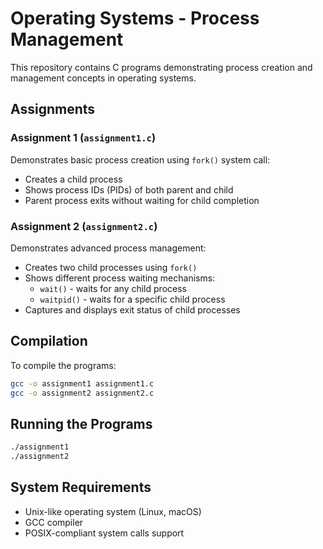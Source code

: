 # Operating Systems - Process Management

This repository contains C programs demonstrating process creation and management concepts in operating systems.

## Assignments

### Assignment 1 (`assignment1.c`)
Demonstrates basic process creation using `fork()` system call:
- Creates a child process
- Shows process IDs (PIDs) of both parent and child
- Parent process exits without waiting for child completion

### Assignment 2 (`assignment2.c`)
Demonstrates advanced process management:
- Creates two child processes using `fork()`
- Shows different process waiting mechanisms:
  - `wait()` - waits for any child process
  - `waitpid()` - waits for a specific child process
- Captures and displays exit status of child processes

## Compilation

To compile the programs:

```bash
gcc -o assignment1 assignment1.c
gcc -o assignment2 assignment2.c
```

## Running the Programs

```bash
./assignment1
./assignment2
```

## System Requirements

- Unix-like operating system (Linux, macOS)
- GCC compiler
- POSIX-compliant system calls support
